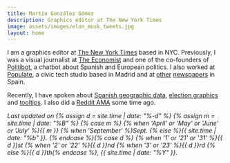 ```yaml
---
title: Martín González Gómez
description: Graphics editor at The New York Times
image: assets/images/elon_musk_tweets.jpg
layout: home
---
```


I am a graphics editor at [The New York Times](https://www.nytimes.com/) based in NYC. Previously, I was a visual journalist at [The Economist](https://www.economist.com/) and one of the co-founders of [Politibot](https://www.niemanlab.org/2017/07/on-the-heels-of-its-own-success-spains-politibot-is-opening-up-a-chatbot-builder-for-other-outlets/), a chatbot about Spanish and European politics. I also worked at [Populate](https://populate.tools/), a civic tech studio based in Madrid and at [other](https://www.elespanol.com/actualidad/20160512/124237684_0.html) [newspapers](https://www.eldiario.es/) in Spain.

Recently, I have spoken about [Spanish geographic data](https://www.youtube.com/watch?v=SwoYcXqq65Y), [election graphics](https://www.youtube.com/watch?v=4pcYs5-TIoQ) and [tooltips](https://twitter.com/d3unconf/status/1166092427096141824). I also did a [Reddit AMA](https://old.reddit.com/r/dataisbeautiful/comments/cptmcw/were_evan_hensleigh_and_mart%C3%ADn_gonz%C3%A1lez/) some time ago.

<em>Last updated on {% assign d = site.time | date: "%-d" %}  {% assign m = site.time | date: "%B" %} {% case m %}
  {% when 'April' or 'May' or 'June' or 'July' %}{{ m }}
  {% when 'September' %}Sept.
  {% else %}{{ site.time | date: "%b" }}.
{% endcase %}{% case d %}
  {% when '1' or '21' or '31' %}{{ d }}st
  {% when '2' or '22' %}{{ d }}nd
  {% when '3' or '23' %}{{ d }}rd
{% else %}{{ d }}th{% endcase %}, {{ site.time | date: "%Y" }}</em>.